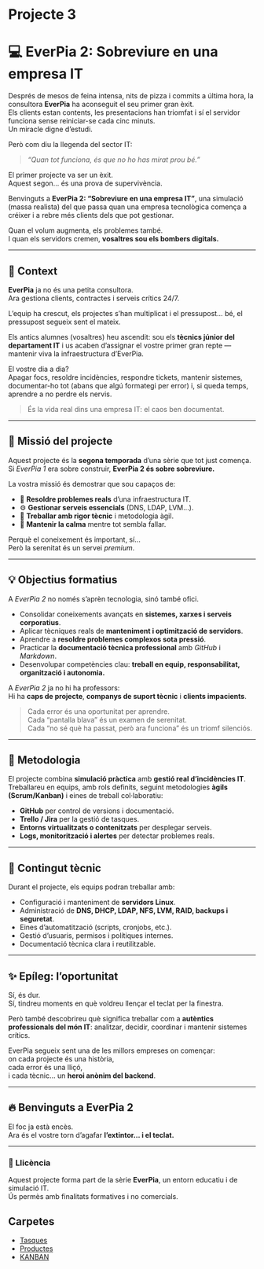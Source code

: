 # Projecte 3
# 💻 EverPia 2: Sobreviure en una empresa IT

Després de mesos de feina intensa, nits de pizza i commits a última hora, la consultora **EverPia** ha aconseguit el seu primer gran èxit.  
Els clients estan contents, les presentacions han triomfat i sí el servidor funciona sense reiniciar-se cada cinc minuts.  
Un miracle digne d’estudi.

Però com diu la llegenda del sector IT:  
> *“Quan tot funciona, és que no ho has mirat prou bé.”*

El primer projecte va ser un èxit.  
Aquest segon… és una prova de supervivència.

Benvinguts a **EverPia 2: “Sobreviure en una empresa IT”**, una simulació (massa realista) del que passa quan una empresa tecnològica comença a créixer i a rebre més clients dels que pot gestionar.

Quan el volum augmenta, els problemes també.  
I quan els servidors cremen, **vosaltres sou els bombers digitals.**

---

## 🧩 Context

**EverPia** ja no és una petita consultora.  
Ara gestiona clients, contractes i serveis crítics 24/7.  

L’equip ha crescut, els projectes s’han multiplicat i el pressupost… bé, el pressupost segueix sent el mateix.

Els antics alumnes (vosaltres) heu ascendit: sou els **tècnics júnior del departament IT** i us acaben d’assignar el vostre primer gran repte — mantenir viva la infraestructura d’EverPia.

El vostre dia a dia?  
Apagar focs, resoldre incidències, respondre tickets, mantenir sistemes, documentar-ho tot (abans que algú formategi per error) i, si queda temps, aprendre a no perdre els nervis.

> És la vida real dins una empresa IT: el caos ben documentat.

---

## 🎯 Missió del projecte

Aquest projecte és la **segona temporada** d’una sèrie que tot just comença.  
Si *EverPia 1* era sobre construir, **EverPia 2 és sobre sobreviure.**

La vostra missió és demostrar que sou capaços de:

- 🧠 **Resoldre problemes reals** d’una infraestructura IT.  
- ⚙️ **Gestionar serveis essencials** (DNS, LDAP, LVM…).  
- 🧩 **Treballar amb rigor tècnic** i metodologia àgil.  
- 🧘 **Mantenir la calma** mentre tot sembla fallar.

Perquè el coneixement és important, sí…  
Però la serenitat és un servei *premium*.

---

## 💡 Objectius formatius

A *EverPia 2* no només s’aprèn tecnologia, sinó també ofici.  

- Consolidar coneixements avançats en **sistemes, xarxes i serveis corporatius**.  
- Aplicar tècniques reals de **manteniment i optimització de servidors**.  
- Aprendre a **resoldre problemes complexos sota pressió**.  
- Practicar la **documentació tècnica professional** amb *GitHub* i *Markdown*.  
- Desenvolupar competències clau: **treball en equip, responsabilitat, organització i autonomia.**

A *EverPia 2* ja no hi ha professors:  
Hi ha **caps de projecte**, **companys de suport tècnic** i **clients impacients**.

> Cada error és una oportunitat per aprendre.  
> Cada “pantalla blava” és un examen de serenitat.  
> Cada “no sé què ha passat, però ara funciona” és un triomf silenciós.

---

## 🔧 Metodologia

El projecte combina **simulació pràctica** amb **gestió real d’incidències IT**.  
Treballareu en equips, amb rols definits, seguint metodologies **àgils (Scrum/Kanban)** i eines de treball col·laboratiu:

- **GitHub** per control de versions i documentació.  
- **Trello / Jira** per la gestió de tasques.  
- **Entorns virtualitzats o contenitzats** per desplegar serveis.  
- **Logs, monitorització i alertes** per detectar problemes reals.  

---

## 🧱 Contingut tècnic

Durant el projecte, els equips podran treballar amb:

- Configuració i manteniment de **servidors Linux**.  
- Administració de **DNS, DHCP, LDAP, NFS, LVM, RAID, backups i seguretat**.  
- Eines d’automatització (scripts, cronjobs, etc.).  
- Gestió d’usuaris, permisos i polítiques internes.  
- Documentació tècnica clara i reutilitzable.  

---

## ✨ Epíleg: l’oportunitat

Sí, és dur.  
Sí, tindreu moments en què voldreu llençar el teclat per la finestra.  

Però també descobrireu què significa treballar com a **autèntics professionals del món IT**: analitzar, decidir, coordinar i mantenir sistemes crítics.

EverPia segueix sent una de les millors empreses on començar:  
on cada projecte és una història,  
cada error és una lliçó,  
i cada tècnic… un **heroi anònim del backend**.

---

## 🔥 Benvinguts a EverPia 2

El foc ja està encès.  
Ara és el vostre torn d’agafar **l’extintor… i el teclat.**

---

### 📄 Llicència
Aquest projecte forma part de la sèrie **EverPia**, un entorn educatiu i de simulació IT.  
Ús permès amb finalitats formatives i no comercials.

## Carpetes

- [Tasques](./Tasques)
- [Productes](./Productes)
- [KANBAN](./KANBAN)


